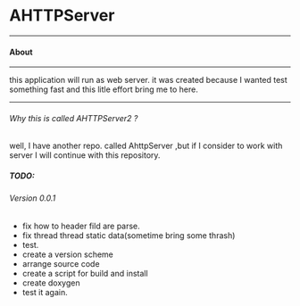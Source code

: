 # AHTTPServer
----
#### About
---
this application will run as web server.  it was created because I wanted test something fast and this litle effort bring me 
to here.
***
###### Why this is called AHTTPServer2 ?
well, I have another repo. called AhttpServer ,but if I consider to work with server I will continue with this repository.

##### TODO:
###### Version 0.0.1
- fix how to header fild are parse.
- fix thread thread static data(sometime bring some thrash)
- test. 
- create a version scheme
- arrange source code
- create a script for build and install 
- create doxygen 
- test it again.


